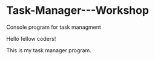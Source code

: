 # Task-Manager---Workshop
Console program for task managment

Hello fellow coders!

This is my task manager program.

